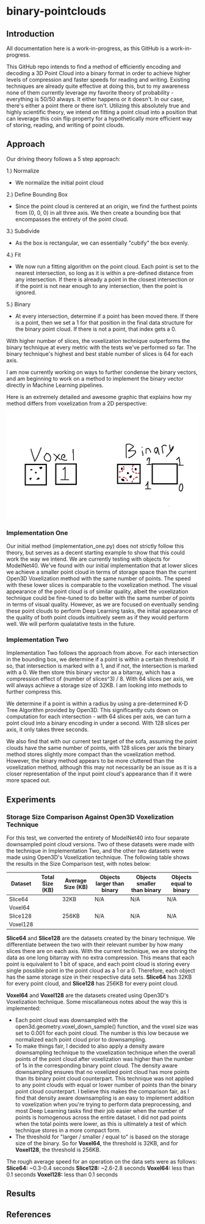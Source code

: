 # binary-pointclouds

## Introduction
All documentation here is a work-in-progress, as this GitHub is a work-in-progress.

This GitHub repo intends to find a method of efficiently encoding and decoding a 3D Point Cloud into a binary format in order to achieve higher levels of compression and faster speeds for reading and writing. Existing techniques are already quite effective at doing this, but to my awareness none of them currently leverage my favorite theory of probability - everything is 50/50 always. It either happens or it doesn't. In our case, there's either a point there or there isn't. Utilizing this absolutely true and highly scientific theory, we intend on fitting a point cloud into a position that can leverage this coin flip property for a hypothetically more efficient way of storing, reading, and writing of point clouds.

## Approach
Our driving theory follows a 5 step approach:

1.) Normalize
  * We normalize the initial point cloud

2.) Define Bounding Box
  * Since the point cloud is centered at an origin, we find the furthest points from (0, 0, 0) in all three axis. We then create a bounding box that encompasses the entirety of the point cloud.

3.) Subdivide
  * As the box is rectangular, we can essentially "cubify" the box evenly. 

4.) Fit
  * We now run a fitting algorithm on the point cloud. Each point is set to the nearest intersection, so long as it is within a pre-defined distance from any intersection. If there is already a point in the closest intersection or if the point is not near enough to any intersection, then the point is ignored.

5.) Binary
  * At every intersection, determine if a point has been moved there. If there is a point, then we set a 1 for that position in the final data structure for the binary point cloud. If there is not a point, that index gets a 0.


With higher number of slices, the voxelization technique outperforms the binary technique at every metric with the tests we've performed so far. The binary technique's highest and best stable number of slices is 64 for each axis.

I am now currently working on ways to further condense the binary vectors, and am beginning to work on a method to implement the binary vector directly in Machine Learning pipelines.

Here is an extremely detailed and awesome graphic that explains how my method differs from voxelization from a 2D perspective:

![Voxel techniques look inside the cube and makes the cube a 1, whereas our method looks at an intersection and places a 1 in that position if it is within a close enough distance](assets/voxel_vs_binary.png)

### Implementation One
Our initial method (implementation_one.py) does not strictly follow this theory, but serves as a decent starting example to show that this could work the way we intend. We are currently testing with objects for ModelNet40. We've found with our initial implementation that at lower slices we achieve a smaller point cloud in terms of storage space than the current Open3D Voxelization method with the same number of points. The speed with these lower slices is comparable to the voxelization method. The visual appearance of the point cloud is of similar quality, albeit the voxelization technique could be fine-tuned to do better with the same number of points in terms of visual quality. However, as we are focused on eventually sending these point clouds to perform Deep Learning tasks, the initial appearance of the quality of both point clouds intuitively seem as if they would perform well. We will perform qualatative tests in the future.

### Implementation Two
Implementation Two follows the approach from above. For each intersection in the bounding box, we determine if a point is within a certain threshold. If so, that intersection is marked with a 1, and if not, the intersection is marked with a 0. We then store this binary vector as a bitarray, which has a compression effect of (number of slices^3) / 8. With 64 slices per axis, we will always achieve a storage size of 32KB. I am looking into methods to further compress this. 

We determine if a point is within a radius by using a pre-determined K-D Tree Algorithm provided by Open3D. This significantly cuts down on computation for each intersection - with 64 slices per axis, we can turn a point cloud into a binary encoding in under a second. With 128 slices per axis, it only takes three seconds.

We also find that with our current test target of the sofa, assuming the point clouds have the same number of points, with 128 slices per axis the binary method stores slightly more compact than the voxelization method. However, the binary method appears to be more cluttered than the voxelization method, although this may not necessarily be an issue as it is a closer representation of the input point cloud's appearance than if it were more spaced out.

## Experiments

### Storage Size Comparison Against Open3D Voxelization Technique

For this test, we converted the entirety of ModelNet40 into four separate downsampled point cloud versions. Two of these datasets were made with the technique in Implementation Two, and the other two datasets were made using Open3D's Voxelization technique. The following table shows the results in the Size Comparison test, with notes below:

| Dataset  | Total Size (KB) | Average Size (KB) | Objects larger than binary | Objects smaller than binary | Objects equal to binary |
|----------|-----------------|-------------------|----------------------------|----------------------------|-------------------------|
| Slice64  |                 |        32KB       |           N/A              |             N/A            |           N/A           |
| Voxel64  |                 |                   |                            |                            |                         |
| Slice128 |                 |       256KB       |           N/A              |             N/A            |           N/A           |
| Voxel128 |                 |                   |                            |                            |                         |

**Slice64** and **Slice128** are the datasets created by the binary technique. We differentiate between the two with their relevant number by how many slices there are on each axis. With the current technique, we are storing the data as one long bitarray with no extra compression. This means that each point is equivalent to 1 bit of space, and each point cloud is storing every single possible point in the point cloud as a 1 or a 0. Therefore, each object has the same storage size in their respective data sets. **Slice64** has 32KB for every point cloud, and **Slice128** has 256KB for every point cloud.

**Voxel64** and **Voxel128** are the datasets created using Open3D's Voxelization technique. Some miscallaneous notes about the way this is implemented:
* Each point cloud was downsampled with the open3d.geometry.voxel_down_sample() function, and the voxel size was set to 0.001 for each point cloud. The number is this low because we normalized each point cloud prior to downsampling. 
* To make things fair, I decided to also apply a density aware downsampling technique to the voxelization technique when the overall points of the point cloud after voxelization was higher than the number of 1s in the corresponding binary point cloud. The density aware downsampling ensures that no voxelized point cloud has more points than its binary point cloud counterpart. This technique was not applied to any point clouds with equal or lower number of points than the binary point cloud counterpart. I believe this makes the comparison fair, as I find that density aware downsampling is an easy to implement addition to voxelization when you're trying to perform data preprocessing, and most Deep Learning tasks find their job easier when the number of points is homogenous across the entire dataset. I did not pad points when the total points were lower, as this is ultimately a test of which technique stores in a more compact form.
* The threshold for "larger / smaller / equal to" is based on the storage size of the binary. So for **Voxel64**, the threshold is 32KB, and for **Voxel128**, the threshold is 256KB.

The rough average speed for an operation on the data sets were as follows:
**Slice64:** ~0.3-0.4 seconds
**Slice128:** ~2.6-2.8 seconds
**Voxel64:** less than 0.1 seconds
**Voxel128:** less than 0.1 seconds


## Results


## References